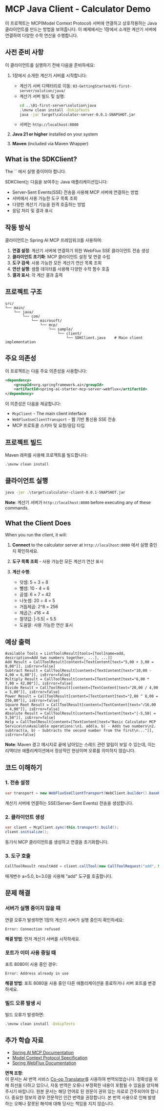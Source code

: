 <!--
CO_OP_TRANSLATOR_METADATA:
{
  "original_hash": "7074b9f4c8cd147c1c10f569d8508c82",
  "translation_date": "2025-06-11T13:07:17+00:00",
  "source_file": "03-GettingStarted/02-client/solution/java/README.md",
  "language_code": "ko"
}
-->
# MCP Java Client - Calculator Demo

이 프로젝트는 MCP(Model Context Protocol) 서버에 연결하고 상호작용하는 Java 클라이언트를 만드는 방법을 보여줍니다. 이 예제에서는 1장에서 소개한 계산기 서버에 연결하여 다양한 수학 연산을 수행합니다.

## 사전 준비 사항

이 클라이언트를 실행하기 전에 다음을 준비하세요:

1. 1장에서 소개한 계산기 서버를 시작합니다:
   - 계산기 서버 디렉터리로 이동: `03-GettingStarted/01-first-server/solution/java/`
   - 계산기 서버 빌드 및 실행:
     ```cmd
     cd ..\01-first-server\solution\java
     .\mvnw clean install -DskipTests
     java -jar target\calculator-server-0.0.1-SNAPSHOT.jar
     ```
   - 서버는 `http://localhost:8080`

2. **Java 21 or higher** installed on your system
3. **Maven** (included via Maven Wrapper)

## What is the SDKClient?

The `` 에서 실행 중이어야 합니다.

SDKClient는 다음을 보여주는 Java 애플리케이션입니다:
- Server-Sent Events(SSE) 전송을 사용해 MCP 서버에 연결하는 방법
- 서버에서 사용 가능한 도구 목록 조회
- 다양한 계산기 기능을 원격 호출하는 방법
- 응답 처리 및 결과 표시

## 작동 방식

클라이언트는 Spring AI MCP 프레임워크를 사용하여:

1. **연결 설정**: 계산기 서버에 연결하기 위한 WebFlux SSE 클라이언트 전송 생성
2. **클라이언트 초기화**: MCP 클라이언트 설정 및 연결 수립
3. **도구 검색**: 사용 가능한 모든 계산기 연산 목록 조회
4. **연산 실행**: 샘플 데이터를 사용해 다양한 수학 함수 호출
5. **결과 표시**: 각 계산 결과 출력

## 프로젝트 구조

```
src/
└── main/
    └── java/
        └── com/
            └── microsoft/
                └── mcp/
                    └── sample/
                        └── client/
                            └── SDKClient.java    # Main client implementation
```

## 주요 의존성

이 프로젝트는 다음 주요 의존성을 사용합니다:

```xml
<dependency>
    <groupId>org.springframework.ai</groupId>
    <artifactId>spring-ai-starter-mcp-server-webflux</artifactId>
</dependency>
```

이 의존성은 다음을 제공합니다:
- `McpClient` - The main client interface
- `WebFluxSseClientTransport` - 웹 기반 통신용 SSE 전송
- MCP 프로토콜 스키마 및 요청/응답 타입

## 프로젝트 빌드

Maven 래퍼를 사용해 프로젝트를 빌드합니다:

```cmd
.\mvnw clean install
```

## 클라이언트 실행

```cmd
java -jar .\target\calculator-client-0.0.1-SNAPSHOT.jar
```

**Note**: 계산기 서버가 `http://localhost:8080` before executing any of these commands.

## What the Client Does

When you run the client, it will:

1. **Connect** to the calculator server at `http://localhost:8080` 에서 실행 중인지 확인하세요.

2. **도구 목록 조회** - 사용 가능한 모든 계산기 연산 표시
3. **계산 수행**:
   - 덧셈: 5 + 3 = 8
   - 뺄셈: 10 - 4 = 6
   - 곱셈: 6 × 7 = 42
   - 나눗셈: 20 ÷ 4 = 5
   - 거듭제곱: 2^8 = 256
   - 제곱근: √16 = 4
   - 절댓값: |-5.5| = 5.5
   - 도움말: 사용 가능한 연산 표시

## 예상 출력

```
Available Tools = ListToolsResult[tools=[Tool[name=add, description=Add two numbers together, ...], ...]]
Add Result = CallToolResult[content=[TextContent[text="5,00 + 3,00 = 8,00"]], isError=false]
Subtract Result = CallToolResult[content=[TextContent[text="10,00 - 4,00 = 6,00"]], isError=false]
Multiply Result = CallToolResult[content=[TextContent[text="6,00 * 7,00 = 42,00"]], isError=false]
Divide Result = CallToolResult[content=[TextContent[text="20,00 / 4,00 = 5,00"]], isError=false]
Power Result = CallToolResult[content=[TextContent[text="2,00 ^ 8,00 = 256,00"]], isError=false]
Square Root Result = CallToolResult[content=[TextContent[text="√16,00 = 4,00"]], isError=false]
Absolute Result = CallToolResult[content=[TextContent[text="|-5,50| = 5,50"]], isError=false]
Help = CallToolResult[content=[TextContent[text="Basic Calculator MCP Service\n\nAvailable operations:\n1. add(a, b) - Adds two numbers\n2. subtract(a, b) - Subtracts the second number from the first\n..."]], isError=false]
```

**Note**: Maven 경고 메시지로 끝에 남아있는 스레드 관련 알림이 보일 수 있는데, 이는 리액티브 애플리케이션에서 정상적인 현상이며 오류를 의미하지 않습니다.

## 코드 이해하기

### 1. 전송 설정
```java
var transport = new WebFluxSseClientTransport(WebClient.builder().baseUrl("http://localhost:8080"));
```
계산기 서버에 연결하는 SSE(Server-Sent Events) 전송을 생성합니다.

### 2. 클라이언트 생성
```java
var client = McpClient.sync(this.transport).build();
client.initialize();
```
동기식 MCP 클라이언트를 생성하고 연결을 초기화합니다.

### 3. 도구 호출
```java
CallToolResult resultAdd = client.callTool(new CallToolRequest("add", Map.of("a", 5.0, "b", 3.0)));
```
매개변수 a=5.0, b=3.0을 사용해 "add" 도구를 호출합니다.

## 문제 해결

### 서버가 실행 중이지 않을 때
연결 오류가 발생하면 1장의 계산기 서버가 실행 중인지 확인하세요:
```
Error: Connection refused
```
**해결 방법**: 먼저 계산기 서버를 시작하세요.

### 포트가 이미 사용 중일 때
포트 8080이 사용 중인 경우:
```
Error: Address already in use
```
**해결 방법**: 포트 8080을 사용 중인 다른 애플리케이션을 종료하거나 서버 포트를 변경하세요.

### 빌드 오류 발생 시
빌드 오류가 발생하면:
```cmd
.\mvnw clean install -DskipTests
```

## 추가 학습 자료

- [Spring AI MCP Documentation](https://docs.spring.io/spring-ai/reference/api/mcp/)
- [Model Context Protocol Specification](https://modelcontextprotocol.io/)
- [Spring WebFlux Documentation](https://docs.spring.io/spring-framework/docs/current/reference/html/web-reactive.html)

**면책 조항**:  
이 문서는 AI 번역 서비스 [Co-op Translator](https://github.com/Azure/co-op-translator)를 사용하여 번역되었습니다. 정확성을 위해 최선을 다하고 있으나, 자동 번역은 오류나 부정확한 내용이 포함될 수 있음을 양지해 주시기 바랍니다. 원본 문서는 해당 언어로 된 원문이 권위 있는 자료로 간주되어야 합니다. 중요한 정보의 경우 전문적인 인간 번역을 권장합니다. 본 번역 사용으로 인해 발생하는 오해나 잘못된 해석에 대해 당사는 책임을 지지 않습니다.